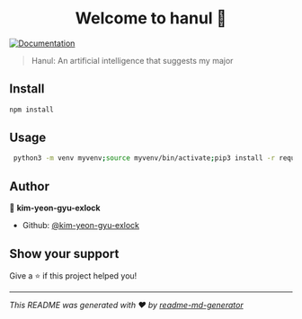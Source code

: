 <h1 align="center">Welcome to hanul 👋</h1>
<p>
  <a href="https://github.com/kim-yeon-gyu-exlock/sunrin-hackathon-2019-backend/blob/master/backend/api_urls.md">
    <img alt="Documentation" src="https://img.shields.io/badge/documentation-yes-brightgreen.svg" target="_blank" />
  </a>
</p>

> Hanul: An artificial intelligence that suggests my major

## Install

```sh
npm install
```

## Usage

```sh
 python3 -m venv myvenv;source myvenv/bin/activate;pip3 install -r requirements.txt;python3 makemigrations;python3 migrate;python3 manage.py runserver
```

## Author

👤 **kim-yeon-gyu-exlock**

* Github: [@kim-yeon-gyu-exlock](https://github.com/kim-yeon-gyu-exlock)

## Show your support

Give a ⭐️ if this project helped you!

***
_This README was generated with ❤️ by [readme-md-generator](https://github.com/kefranabg/readme-md-generator)_